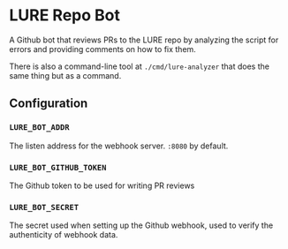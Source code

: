 # LURE Repo Bot

A Github bot that reviews PRs to the LURE repo by analyzing the script for errors and providing comments on how to fix them.

There is also a command-line tool at `./cmd/lure-analyzer` that does the same thing but as a command.

## Configuration

### `LURE_BOT_ADDR`

The listen address for the webhook server. `:8080` by default.

### `LURE_BOT_GITHUB_TOKEN`

The Github token to be used for writing PR reviews

### `LURE_BOT_SECRET`

The secret used when setting up the Github webhook, used to verify the authenticity of webhook data.